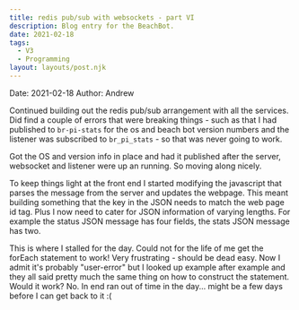 ```yaml
---
title: redis pub/sub with websockets - part VI
description: Blog entry for the BeachBot.
date: 2021-02-18
tags:
  - V3
  - Programming
layout: layouts/post.njk
---
```

Date: 2021-02-18
Author: Andrew

Continued building out the redis pub/sub arrangement with all the services. Did find a couple of errors that were breaking things - such as that I had published to <code>br-pi-stats</code> for the os and beach bot version numbers and the listener was subscribed to <code>br_pi_stats</code> - so that was never going to work.

Got the OS and version info in place and had it published after the server, websocket and listener were up an running. So moving along nicely.

To keep things light at the front end I started modifying the javascript that parses the message from the server and updates the webpage. This meant building something that the key in the JSON needs to match the web page id tag. Plus I now need to cater for JSON information of varying lengths. For example the status JSON message has four fields, the stats JSON message has two.

This is where I stalled for the day. Could not for the life of me get the forEach statement to work! Very frustrating - should be dead easy. Now I admit it's probably "user-error" but I looked up example after example and they all said pretty much the same thing on how to construct the statement. Would it work? No. In end ran out of time in the day... might be a few days before I can get back to it :(


